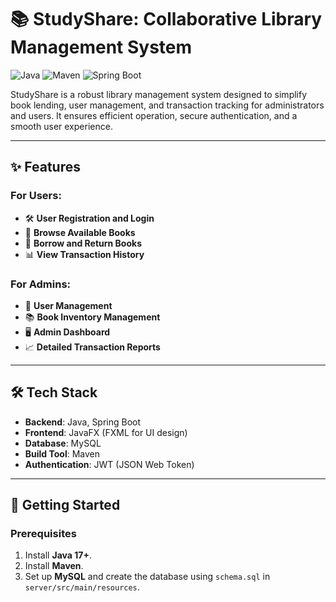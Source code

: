# 📚 StudyShare: Collaborative Library Management System

![Java](https://img.shields.io/badge/Java-ED8B00?style=for-the-badge&logo=java&logoColor=white)
![Maven](https://img.shields.io/badge/Maven-C71A36?style=for-the-badge&logo=apache-maven&logoColor=white)
![Spring Boot](https://img.shields.io/badge/Spring%20Boot-6DB33F?style=for-the-badge&logo=spring-boot&logoColor=white)

StudyShare is a robust library management system designed to simplify book lending, user management, and transaction tracking for administrators and users. It ensures efficient operation, secure authentication, and a smooth user experience.

---

## ✨ Features

### For Users:
- 🛠 **User Registration and Login**
- 📖 **Browse Available Books**
- 🔄 **Borrow and Return Books**
- 📊 **View Transaction History**

### For Admins:
- 👤 **User Management**
- 📚 **Book Inventory Management**
- 🖥 **Admin Dashboard**
- 📈 **Detailed Transaction Reports**

---

## 🛠 Tech Stack

- **Backend**: Java, Spring Boot
- **Frontend**: JavaFX (FXML for UI design)
- **Database**: MySQL
- **Build Tool**: Maven
- **Authentication**: JWT (JSON Web Token)

---

## 🚀 Getting Started

### Prerequisites
1. Install **Java 17+**.
2. Install **Maven**.
3. Set up **MySQL** and create the database using `schema.sql` in `server/src/main/resources`.
